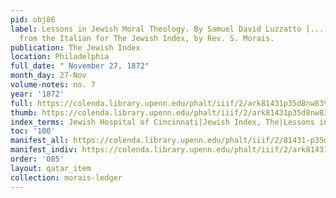 ```yaml
---
pid: obj86
label: Lessons in Jewish Moral Theology. By Samuel David Luzzatto [...] Translated
  from the Italian for The Jewish Index, by Rev. S. Morais.
publication: The Jewish Index
location: Philadelphia
full_date: " November 27, 1872"
month_day: 27-Nov
volume-notes: no. 7
year: '1872'
full: https://colenda.library.upenn.edu/phalt/iiif/2/ark81431p35d8nw83%2FSHA256E-s9117376--910aef51fd7e43c26b6af5bff8950f29ffba350076aff792e19a0a0f2dd182c8.jpeg/full/3500,/0/default.jpg
thumb: https://colenda.library.upenn.edu/phalt/iiif/2/ark81431p35d8nw83%2FSHA256E-s9117376--910aef51fd7e43c26b6af5bff8950f29ffba350076aff792e19a0a0f2dd182c8.jpeg/full/!200,200/0/default.jpg
index_terms: Jewish Hospital of Cincinnati|Jewish Index, The|Lessons in Moral Theology
toc: '100'
manifest_all: https://colenda.library.upenn.edu/phalt/iiif/2/81431-p35d8nw83/manifest
manifest_indiv: https://colenda.library.upenn.edu/phalt/iiif/2/ark81431p35d8nw83%2FSHA256E-s9117376--910aef51fd7e43c26b6af5bff8950f29ffba350076aff792e19a0a0f2dd182c8.jpeg
order: '085'
layout: qatar_item
collection: morais-ledger
---
```

